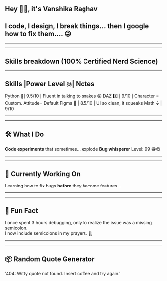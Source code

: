 ## Hey 👋😊, it's Vanshika Raghav
## I code, I design, I break things... then I google how to fix them.... 😜
______________
______________
## Skills breakdown (100% Certified Nerd Science)
-------------------------------------
Skills   |Power Level 💥| Notes 
-------------------------------------
Python 🐍|  9.5/10      | Fluent in                          talking to                          snakes 😜
DAZ 3️⃣   |    9/10      | Character                           = Custom.                           Attitude=                           Default 
Figma 🎨 |  8.5/10      | UI so                               clean, it                           squeaks 
Math ➗  |  9/10      
_______________
_______________
## 🛠️ What I Do
**Code experiments** that sometimes... explode
**Bug whisperer** Level: 99 😁😋
_______________
_______________
## 🚧 Currently Working On
Learning how to fix bugs **before** they become features...
______________
______________
## 🧩 Fun Fact

I once spent 3 hours debugging, only to realize the issue was a missing semicolon.  
I now include semicolons in my prayers. 🙏;
______________
______________
## 📦 Random Quote Generator

'404: Witty quote not found. Insert coffee and try again.'
